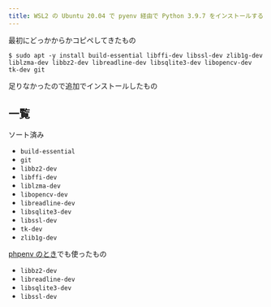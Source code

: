 ```yaml
---
title: WSL2 の Ubuntu 20.04 で pyenv 経由で Python 3.9.7 をインストールするときに必要だった libs
---
```


最初にどっかからかコピペしてきたもの

```
$ sudo apt -y install build-essential libffi-dev libssl-dev zlib1g-dev liblzma-dev libbz2-dev libreadline-dev libsqlite3-dev libopencv-dev tk-dev git
```

足りなかったので追加でインストールしたもの

## 一覧

ソート済み

- `build-essential`
- `git`
- `libbz2-dev`
- `libffi-dev`
- `liblzma-dev`
- `libopencv-dev`
- `libreadline-dev`
- `libsqlite3-dev`
- `libssl-dev`
- `tk-dev`
- `zlib1g-dev`

[phpenv のとき](./phpenv-php809)でも使ったもの

- `libbz2-dev`
- `libreadline-dev`
- `libsqlite3-dev`
- `libssl-dev`
